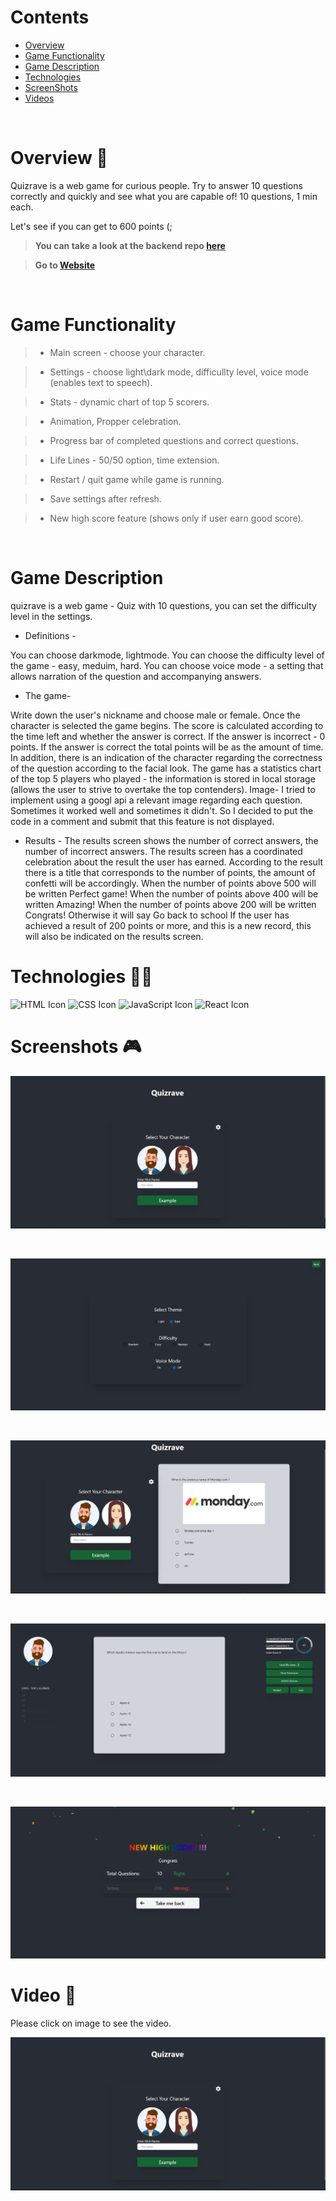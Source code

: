 
# Contents

- [Overview](#overview-)
- [Game Functionality](#functionality-)
- [Game Description](#description-)
- [Technologies](#technologies-)
- [ScreenShots](#ScreenShots-)
- [Videos](#videos-)

<br />

# Overview 👋

Quizrave is a web game for curious people.
Try to answer 10 questions correctly and quickly and see what you are capable of!
10 questions, 1 min  each.

Let's see if you can get to 600 points (;

> **You can take a look at the backend repo [here](https://github.com/shalevsh/create-react-app-lambda/tree/master/src)**

> **Go to [Website](https://astounding-kitsune-b5bb08.netlify.app/)**

<br />

# Game Functionality 

> * Main screen - choose your character.

> * Settings - choose light\dark mode, difficullty level, voice mode (enables text to speech).

> * Stats - dynamic chart of top 5 scorers.

> * Animation, Propper celebration.

> * Progress bar of completed questions and correct questions.

> * Life Lines - 50/50 option, time extension.

> * Restart / quit game while game is running.

> * Save settings after refresh.

> * New high score feature (shows only if user earn good score).
<br />

# Game Description

quizrave is a web game -
Quiz with 10 questions, you can set the difficulty level in the settings.

* Definitions -

You can choose darkmode, lightmode.
You can choose the difficulty level of the game - easy, meduim, hard.
You can choose voice mode - a setting that allows narration of the question and accompanying answers.

* The game-

Write down the user's nickname and choose male or female.
Once the character is selected the game begins.
The score is calculated according to the time left and whether the answer is correct.
If the answer is incorrect - 0 points.
If the answer is correct the total points will be as the amount of time.
In addition, there is an indication of the character regarding the correctness of the question according to the facial look.
The game has a statistics chart of the top 5 players who played - the information is stored in local storage (allows the user to strive to overtake the top contenders).
Image- I tried to implement using a googl api a relevant image regarding each question.
Sometimes it worked well and sometimes it didn't.
So I decided to put the code in a comment and submit that this feature is not displayed.

* Results -
The results screen shows the number of correct answers, the number of incorrect answers.
The results screen has a coordinated celebration about the result the user has earned.
According to the result there is a title that corresponds to the number of points, the amount of confetti will be accordingly.
When the number of points above 500 will be written Perfect game!
When the number of points above 400 will be written Amazing!
When the number of points above 200 will be written Congrats!
Otherwise it will say Go back to school
If the user has achieved a result of 200 points or more, and this is a new record, this will also be indicated on the results screen.

# Technologies 👨‍💻

![HTML Icon](https://i.ibb.co/9tyHGr7/html-logo.png, "HTML")
![CSS Icon](https://i.ibb.co/b3QNSgX/css-logo.png, "CSS")
![JavaScript Icon](https://i.ibb.co/L5RS8g1/Group-11.png, "JavaScript")
![React Icon](https://i.ibb.co/BBFKyz9/Group-9.png, "React")


# Screenshots 🎮


![Welcome](src/gitgubshots/1.png)

<br />

![Setting](src/gitgubshots/2.png)

<br />

![Example Question](src/gitgubshots/3.png)

<br />

![Asking Question](src/gitgubshots/4.png)

<br />

![Game Ends](src/gitgubshots/5.png)
<br />


# Video 🎥

Please click on image to see the video.

[![Demo](src/gitgubshots/1.png)](https://www.youtube.com/watch?v=8KKr5scIk-g)


